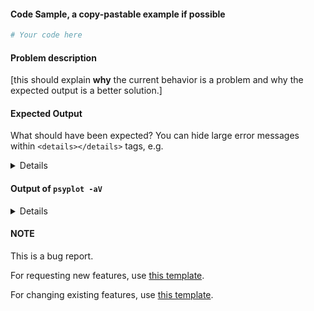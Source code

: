 #### Code Sample, a copy-pastable example if possible

```python
# Your code here

```
#### Problem description

[this should explain **why** the current behavior is a problem and why the expected output is a better solution.]

#### Expected Output
What should have been expected? You can hide large error messages within  ``<details></details>`` tags, e.g.

<details>
very long error message
</details>

#### Output of ``psyplot -aV``

<details>
# Paste the output of the command ``psyplot -aV`` (ran from the command line)

</details>

#### NOTE
This is a bug report.

For requesting new features, use [this template](https://github.com/Chilipp/psy-reg/issues/new?template=new_feature.md&title=NEW+FEATURE:).

For changing existing features, use [this template](https://github.com/Chilipp/psy-reg/issues/new?template=change_feature.md&title=CHANGE+FEATURE:).
